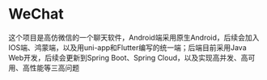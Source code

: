 # WeChat
这个项目是高仿微信的一个聊天软件，Android端采用原生Android，后续会加入IOS端、鸿蒙端，以及用uni-app和Flutter编写的统一端；后端目前采用Java Web开发，后续会更新到Spring Boot、Spring Cloud，以及实现高并发、高可用、高性能等三高问题
